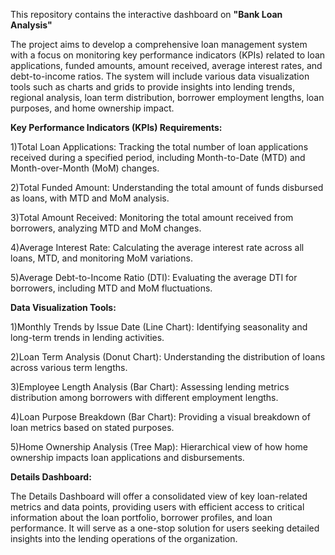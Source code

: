 This repository contains the interactive dashboard on **"Bank Loan Analysis"** 

The project aims to develop a comprehensive loan management system with a focus on monitoring key performance indicators (KPIs) related to loan applications, funded amounts, amount received, average interest rates, and debt-to-income ratios. The system will include various data visualization tools such as charts and grids to provide insights into lending trends, regional analysis, loan term distribution, borrower employment lengths, loan purposes, and home ownership impact.

**Key Performance Indicators (KPIs) Requirements:**

1)Total Loan Applications: Tracking the total number of loan applications received during a specified period, including Month-to-Date (MTD) and Month-over-Month (MoM) changes.

2)Total Funded Amount: Understanding the total amount of funds disbursed as loans, with MTD and MoM analysis.

3)Total Amount Received: Monitoring the total amount received from borrowers, analyzing MTD and MoM changes.

4)Average Interest Rate: Calculating the average interest rate across all loans, MTD, and monitoring MoM variations.

5)Average Debt-to-Income Ratio (DTI): Evaluating the average DTI for borrowers, including MTD and MoM fluctuations.


**Data Visualization Tools:**

1)Monthly Trends by Issue Date (Line Chart): Identifying seasonality and long-term trends in lending activities.

2)Loan Term Analysis (Donut Chart): Understanding the distribution of loans across various term lengths.

3)Employee Length Analysis (Bar Chart): Assessing lending metrics distribution among borrowers with different employment lengths.

4)Loan Purpose Breakdown (Bar Chart): Providing a visual breakdown of loan metrics based on stated purposes.

5)Home Ownership Analysis (Tree Map): Hierarchical view of how home ownership impacts loan applications and disbursements.

**Details Dashboard:**


The Details Dashboard will offer a consolidated view of key loan-related metrics and data points, providing users with efficient access to critical information about the loan portfolio, borrower profiles, and loan performance. It will serve as a one-stop solution for users seeking detailed insights into the lending operations of the organization.



